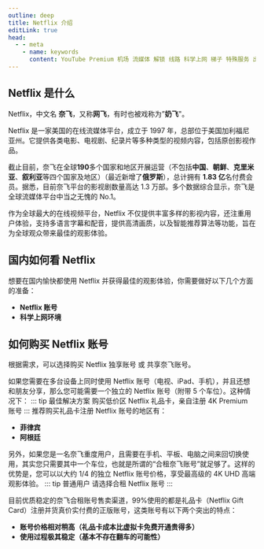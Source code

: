 ```yaml
---
outline: deep
title: Netflix 介绍
editLink: true
head:
  - - meta
    - name: keywords
      content: YouTube Premium 机场 流媒体 解锁 线路 科学上网 梯子 特殊服务 出国服务 奈飞 Netflix 迪士尼 YouTube 油管 hulu 一元机场 FlyingBird Bridge the Wise HBO Max Spotify 奈飞小铺 蜜糖商店 银河录像局
---
```


## Netflix 是什么

Netflix，中文名 **奈飞**，又称**网飞**，有时也被戏称为”**奶飞**"。

Netflix 是一家美国的在线流媒体平台，成立于 1997 年，总部位于美国加利福尼亚州。它提供各类电影、电视剧、纪录片等多种类型的视频内容，包括原创影视作品。

截止目前，奈飞在全球**190**多个国家和地区开展运营（不包括**中国**、**朝鲜**、**克里米亚**、**叙利亚**等四个国家及地区）（最近新增了**俄罗斯**），总计拥有 **1.83 亿**名付费会员。据悉，目前奈飞平台的影视剧数量高达 1.3 万部。多个数据综合显示，奈飞是全球流媒体平台中当之无愧的 No.1。

作为全球最大的在线视频平台，Netflix 不仅提供丰富多样的影视内容，还注重用户体验，支持多语言字幕和配音，提供高清画质，以及智能推荐算法等功能，旨在为全球观众带来最佳的观影体验。

## 国内如何看 Netflix

想要在国内愉快都使用 Netflix 并获得最佳的观影体验，你需要做好以下几个方面的准备：

- **Netflix 账号**
- **科学上网环境**

## 如何购买 Netflix 账号

根据需求，可以选择购买 Netflix 独享账号 或 共享奈飞账号。

如果您需要在多台设备上同时使用 Netflix 账号（电视、iPad、手机），并且还想和朋友分享，那么您可能需要一个独立的 Netflix 账号（附带 5 个车位）。这种情况下：
::: tip 最佳解决方案
购买低价区 Netflix 礼品卡，亲自注册 4K Premium 账号
:::
推荐购买礼品卡注册 Netflix 账号的地区有：

- **菲律宾**
- **阿根廷**

另外，如果您是一名奈飞重度用户，且需要在手机、平板、电脑之间来回切换使用，其实您只需要其中一个车位，也就是所谓的“合租奈飞账号”就足够了。这样的优势是，您可以以大约 1/4 的独立 Netflix 账号价格，享受最高级的 4K UHD 高端观影体验。
::: tip 普通用户
请选择合租 Netflix 账号
:::

目前优质稳定的奈飞合租账号售卖渠道，99%使用的都是礼品卡（Netflix Gift Card）注册并货真价实付费的正版账号，这类账号有以下两个突出的特点：

- **账号价格相对稍高（礼品卡成本比虚拟卡免费开通贵得多）**
- **使用过程极其稳定（基本不存在翻车的可能性）**

